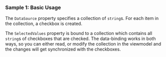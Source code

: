 ### Sample 1: Basic Usage

The `DataSource` property specifies a collection of `string`s. For each item in the collection, a checkbox is created.

The `SelectedValues` property is bound to a collection which contains all `string`s of checkboxes that are checked. The data-binding works in both ways, so you can either read, or modify the collection in the viewmodel and the changes will get synchronized with the checkboxes.
